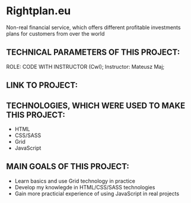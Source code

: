 # Rightplan.eu
Non-real financial service, which offers different profitable investments plans for customers from over the world

## TECHNICAL PARAMETERS OF THIS PROJECT:
ROLE: CODE WITH INSTRUCTOR (CwI); Instructor: Mateusz Maj;

## LINK TO PROJECT: #

## TECHNOLOGIES, WHICH WERE USED TO MAKE THIS PROJECT:
- HTML
- CSS/SASS
- Grid
- JavaScript

## MAIN GOALS OF THIS PROJECT:
- Learn basics and use Grid technology in practice
- Develop my knowlegde in HTML/CSS/SASS technologies
- Gain more practicial experience of using JavaScript in real projects
